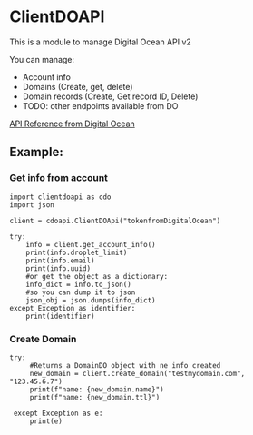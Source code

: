 # ClientDOAPI

This is a module to manage Digital Ocean API v2

You can manage:
* Account info
* Domains (Create, get, delete)
* Domain records (Create, Get record ID, Delete)
* TODO: other endpoints available from DO

[API Reference from Digital Ocean](https://developers.digitalocean.com/documentation/v2/)

## Example:


### Get info from account
```
import clientdoapi as cdo
import json

client = cdoapi.ClientDOApi("tokenfromDigitalOcean")

try:
    info = client.get_account_info()
    print(info.droplet_limit)
    print(info.email)
    print(info.uuid)
    #or get the object as a dictionary:
    info_dict = info.to_json()
    #so you can dump it to json
    json_obj = json.dumps(info_dict)
except Exception as identifier:
    print(identifier)
```

### Create Domain

```
try:
     #Returns a DomainDO object with ne info created
     new_domain = client.create_domain("testmydomain.com", "123.45.6.7")
     print(f"name: {new_domain.name}")
     print(f"name: {new_domain.ttl}")

 except Exception as e:
     print(e)
```
